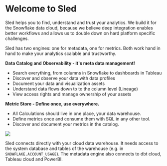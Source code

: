 # Welcome to Sled

Sled helps you to find, understand and trust your analytics. We build it for the Snowflake data cloud, because we believe deep integration enables better workflows and allows us to double down on hard platform specific challenges.&#x20;

Sled has two engines: one for metadata, one for metrics. Both work hand in hand to make your analytics scalable and trustworthy.&#x20;

**Data Catalog and Observability - it's meta data management!**

* Search everything, from columns in Snowflake to dashboards in Tableau
* Discover and observe your data with data profiles
* Document your data and visualization assets
* Understand data flows down to to the column level (Lineage)
* View access rights and manage ownership of your assets

**Metric Store - Define once, use everywhere.**&#x20;

* All Calculations should live in one place, your data warehouse.&#x20;
* Define metrics once and consume them with SQL in any other tool.&#x20;
* Discover and document your metrics in the catalog.&#x20;



![](.gitbook/assets/overview\_architecture.png)

Sled connects directly with your cloud data warehouse. It needs access to the system database and tables of the warehouse (e.g. in `SNOWFLAKE.ACCOUNT_USAGE`). The metadata engine also connects to dbt cloud, Tableau cloud and PowerBI.&#x20;

